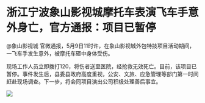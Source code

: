 # 浙江宁波象山影视城摩托车表演飞车手意外身亡，官方通报：项目已暂停

@象山影视城 官微通报，5月9日11时许，在象山影视城外包特技项目活动期间，一飞车手发生意外，被摩托车砸中身体受伤。

现场工作人员立即拨打120，将伤者送至医院，经抢救无效死亡。目前，该项目已暂停。事件发生后，县委县政府高度重视，公安、文旅、应急管理等部门第一时间赶赴现场调查。下一步，将会同项目演出公司积极处理善后事宜。

![](https://inews.gtimg.com/om_bt/OBKKpguOkOl3yV32Ify_s5NBSpo46nuDIjV_vNvPFEO-gAA/1000)


